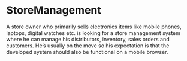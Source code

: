 # StoreManagement

A store owner who primarily sells electronics items like mobile phones, laptops, digital watches etc. is 
looking for a store management system where he can manage his distributors, inventory, sales orders
and customers. He’s usually on the move so his expectation is that the developed system should also be 
functional on a mobile browser.
